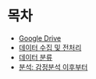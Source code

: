 # 목차
- [Google Drive](https://drive.google.com/drive/folders/1uoEbDL5LyHNX6N08DsTQ1RfYf2T95ikZ?usp=sharing)
- [데이터 수집 및 전처리](https://github.com/PredictNasdaq/data)
- [데이터 분류](https://github.com/PredictNasdaq/classification)
- [분석: 감정분석 이후부터](https://github.com/PredictNasdaq/proposed-scheme)

